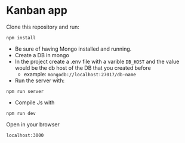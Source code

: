 # Kanban app

Clone this repository and run:

```
npm install
```

- Be sure of having Mongo installed and running.
- Create a DB in mongo
- In the project create a .env file with a varible `DB_HOST` and the value would be the db host of the DB that you created before
    - example: `mongodb://localhost:27017/db-name`
- Run the server with:

```
npm run server
```

- Compile Js with

```
npm run dev
```

Open in your browser

    localhost:3000
